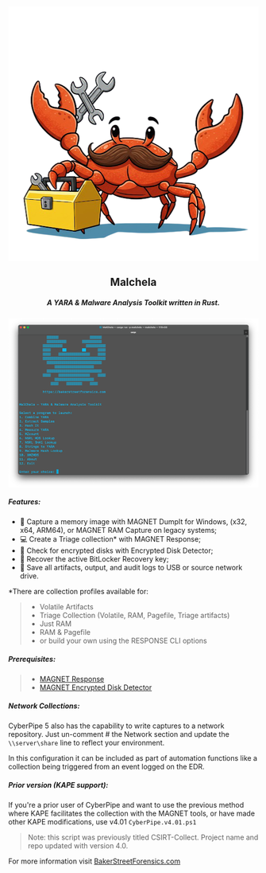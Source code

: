 <div align="center">
 <img style="padding:0;vertical-align:bottom;" height="512" width="512" src="/images/malchela.png"/>
 <p>
  <h2>
   Malchela
  </h2>
  <h5>
      A YARA & Malware Analysis Toolkit written in Rust.
   </h5>
<p>
<p>
 </div>
<div align="center">
  <img style="padding:0;vertical-align:bottom;" height="340" width="526" src="/images/malchela_screenshot.png"/>
  <div align="left">
  <h5>
   Features:
  </h5>

- :ram: Capture a memory image with MAGNET DumpIt for Windows, (x32, x64, ARM64), or MAGNET RAM Capture on legacy systems;
- :computer: Create a Triage collection* with MAGNET Response;
- :closed_lock_with_key: Check for encrypted disks with Encrypted Disk Detector;
- :key: Recover the active BitLocker Recovery key;
- :floppy_disk: Save all artifacts, output, and audit logs to USB or source network drive.

*There are collection profiles available for: 
>- Volatile Artifacts
>- Triage Collection (Volatile, RAM, Pagefile, Triage artifacts)
>- Just RAM
>- RAM & Pagefile
>- or build your own using the RESPONSE CLI options


<h5>
   Prerequisites:
</h5>

>- [MAGNET Response](https://www.magnetforensics.com/resources/magnet-response/)
>- [MAGNET Encrypted Disk Detector](https://www.magnetforensics.com/resources/encrypted-disk-detector/) 


<h5>
Network Collections:
</h5>

CyberPipe 5 also has the capability to write captures to a network repository. Just un-comment # the Network section and update the `\\server\share` line to reflect your environment.

In this configuration it can be included as part of automation functions like a collection being triggered from an event logged on the EDR.

<h5>
   Prior version (KAPE support):
</h5>

If you're a prior user of CyberPipe and want to use the previous method where KAPE facilitates the collection with the MAGNET tools, or have made other KAPE modifications, use v4.01 `CyberPipe.v4.01.ps1`



> Note: this script was previously titled CSIRT-Collect. Project name and repo updated with version 4.0.

For more information visit [BakerStreetForensics.com](https://bakerstreetforensics.com/2024/02/14/cyberpipe-version-5-0/)